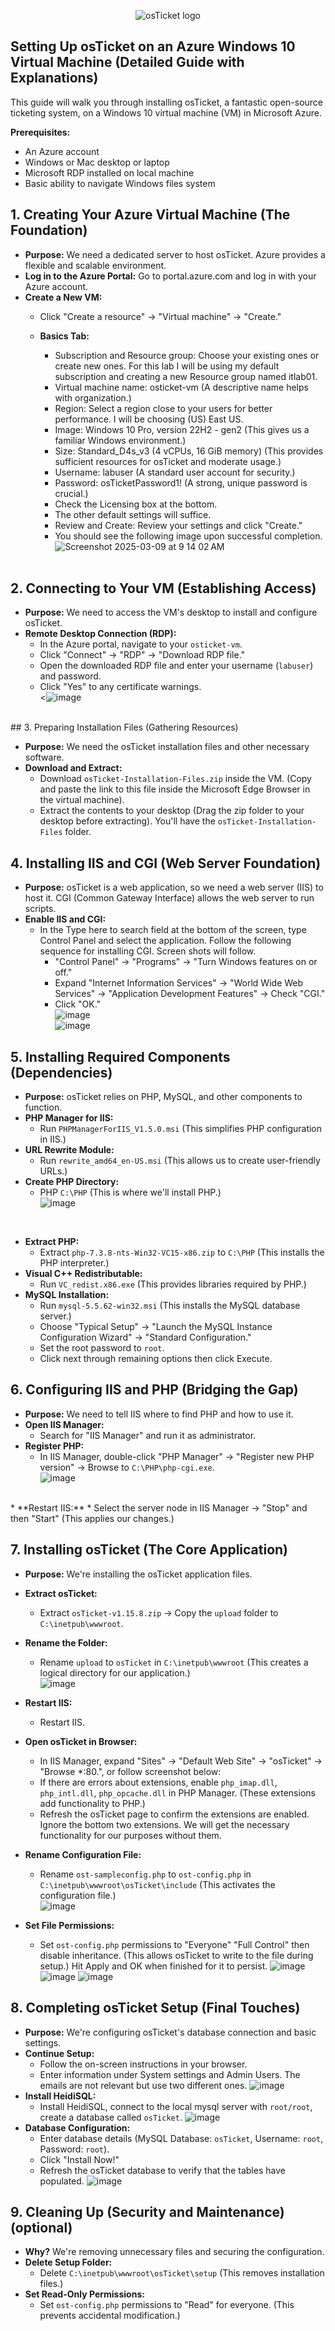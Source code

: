 <p align="center">
<img src="https://i.imgur.com/Clzj7Xs.png" alt="osTicket logo"/>
</p>

## Setting Up osTicket on an Azure Windows 10 Virtual Machine (Detailed Guide with Explanations)

This guide will walk you through installing osTicket, a fantastic open-source ticketing system, on a Windows 10 virtual machine (VM) in Microsoft Azure. 

**Prerequisites:**

* An Azure account
* Windows or Mac desktop or laptop
* Microsoft RDP installed on local machine
* Basic ability to navigate Windows files system

## 1. Creating Your Azure Virtual Machine (The Foundation)

* **Purpose:** We need a dedicated server to host osTicket. Azure provides a flexible and scalable environment.
* **Log in to the Azure Portal:** Go to portal.azure.com and log in with your Azure account.
* **Create a New VM:**
    * Click "Create a resource" -> "Virtual machine" -> "Create."
    * **Basics Tab:**
        * Subscription and Resource group: Choose your existing ones or create new ones. For this lab I will be using my default subscription and creating a new Resource group named itlab01.
        * Virtual machine name: osticket-vm (A descriptive name helps with organization.)
        * Region: Select a region close to your users for better performance. I will be choosing (US) East US.
        * Image: Windows 10 Pro, version 22H2 - gen2 (This gives us a familiar Windows environment.)
        * Size: Standard_D4s_v3 (4 vCPUs, 16 GiB memory) (This provides sufficient resources for osTicket and moderate usage.)
        * Username: labuser (A standard user account for security.)
        * Password: osTicketPassword1! (A strong, unique password is crucial.)
        * Check the Licensing box at the bottom.
        * The other default settings will suffice.
        * Review and Create: Review your settings and click "Create."
        * You should see the following image upon successful completion.<br>
 ![Screenshot 2025-03-09 at 9 14 02 AM](https://github.com/user-attachments/assets/0e54708e-4db8-4f73-bfdc-5f74df64a172)

        <br>

## 2. Connecting to Your VM (Establishing Access)

* **Purpose:** We need to access the VM's desktop to install and configure osTicket.
* **Remote Desktop Connection (RDP):**
    * In the Azure portal, navigate to your `osticket-vm`.
    * Click "Connect" -> "RDP" -> "Download RDP file."
    * Open the downloaded RDP file and enter your username (`labuser`) and password.
    * Click "Yes" to any certificate warnings.<br>
    <![image](https://github.com/user-attachments/assets/c0359ae5-510e-4461-9a54-4aef9523af98)

<br>    
## 3. Preparing Installation Files (Gathering Resources)

* **Purpose:** We need the osTicket installation files and other necessary software.
* **Download and Extract:**
    * Download `osTicket-Installation-Files.zip` inside the VM. (Copy and paste the link to this file inside the Microsoft Edge Browser in the virtual machine).
    * Extract the contents to your desktop (Drag the zip folder to your desktop before extracting). You'll have the `osTicket-Installation-Files` folder.

## 4. Installing IIS and CGI (Web Server Foundation)

* **Purpose:** osTicket is a web application, so we need a web server (IIS) to host it. CGI (Common Gateway Interface) allows the web server to run scripts.
* **Enable IIS and CGI:**
    * In the Type here to search field at the bottom of the screen, type Control Panel and select the application. Follow the following sequence for installing CGI. Screen shots will follow.
        * "Control Panel" -> "Programs" -> "Turn Windows features on or off."
        * Expand "Internet Information Services" -> "World Wide Web Services" -> "Application Development Features" -> Check "CGI."
        * Click "OK."<br>
      ![image](https://github.com/user-attachments/assets/0c7a477d-975e-4fca-9dee-0eed44a4caab)<br>
![image](https://github.com/user-attachments/assets/82830940-631d-4f62-b0cf-ea136703ac2c)<br>

## 5. Installing Required Components (Dependencies)

* **Purpose:** osTicket relies on PHP, MySQL, and other components to function.
* **PHP Manager for IIS:**
    * Run `PHPManagerForIIS_V1.5.0.msi` (This simplifies PHP configuration in IIS.)
* **URL Rewrite Module:**
    * Run `rewrite_amd64_en-US.msi` (This allows us to create user-friendly URLs.)
* **Create PHP Directory:**
    * PHP `C:\PHP` (This is where we'll install PHP.)<br>
    ![image](https://github.com/user-attachments/assets/bc5db114-9b44-4158-946f-773e03683c16)
<br>

* **Extract PHP:**
    * Extract `php-7.3.8-nts-Win32-VC15-x86.zip` to `C:\PHP` (This installs the PHP interpreter.)
* **Visual C++ Redistributable:**
    * Run `VC_redist.x86.exe` (This provides libraries required by PHP.)
* **MySQL Installation:**
    * Run `mysql-5.5.62-win32.msi` (This installs the MySQL database server.)
    * Choose "Typical Setup" -> "Launch the MySQL Instance Configuration Wizard" -> "Standard Configuration."
    * Set the root password to `root`.
    * Click next through remaining options then click Execute.

## 6. Configuring IIS and PHP (Bridging the Gap)

* **Purpose:** We need to tell IIS where to find PHP and how to use it.
* **Open IIS Manager:**
    * Search for "IIS Manager" and run it as administrator.
* **Register PHP:**
    * In IIS Manager, double-click "PHP Manager" -> "Register new PHP version" -> Browse to `C:\PHP\php-cgi.exe`.<br>
    ![image](https://github.com/user-attachments/assets/efb35536-835e-4e6f-8a63-2b4226d1c350)
<br>
* **Restart IIS:**
    * Select the server node in IIS Manager -> "Stop" and then "Start" (This applies our changes.)<br>


## 7. Installing osTicket (The Core Application)

* **Purpose:** We're installing the osTicket application files.
* **Extract osTicket:**
    * Extract `osTicket-v1.15.8.zip` -> Copy the `upload` folder to `C:\inetpub\wwwroot`.
* **Rename the Folder:**
    * Rename `upload` to `osTicket` in `C:\inetpub\wwwroot` (This creates a logical directory for our application.)<br>
    ![image](https://github.com/user-attachments/assets/c3a06be3-fd23-45a0-a8f8-553bb926ae9c)  

* **Restart IIS:**
    * Restart IIS.
* **Open osTicket in Browser:**
    * In IIS Manager, expand "Sites" -> "Default Web Site" -> "osTicket" -> "Browse *:80.", or follow screenshot below:
    * If there are errors about extensions, enable `php_imap.dll`, `php_intl.dll`, `php_opcache.dll` in PHP Manager. (These extensions add functionality to PHP.)
    * Refresh the osTicket page to confirm the extensions are enabled. Ignore the bottom two extensions. We will get the necessary functionality for our purposes without them.
* **Rename Configuration File:**
    * Rename `ost-sampleconfig.php` to `ost-config.php` in `C:\inetpub\wwwroot\osTicket\include` (This activates the configuration file.)<br>
   ![image](https://github.com/user-attachments/assets/ebf20466-4bfe-4281-9c9b-e35b3abc11e6)
  
* **Set File Permissions:**
    * Set `ost-config.php` permissions to "Everyone" "Full Control" then disable inheritance. (This allows osTicket to write to the file during setup.) Hit Apply and OK when finished for it to persist.
![image](https://github.com/user-attachments/assets/e6ba4d2e-38b4-4fed-bc0b-6d9f859f57bb)
![image](https://github.com/user-attachments/assets/b6af2a8f-f9ad-4822-8c7a-f25fbf53cdf9)
![image](https://github.com/user-attachments/assets/640a0808-8e08-4280-9d31-808f5b8d82c2)
## 8. Completing osTicket Setup (Final Touches)

* **Purpose:** We're configuring osTicket's database connection and basic settings.
* **Continue Setup:**
    * Follow the on-screen instructions in your browser.
    * Enter information under System settings and Admin Users. The emails are not relevant but use two different ones.
      ![image](https://github.com/user-attachments/assets/21863686-1936-46d6-88a3-0ae4d6e0af84)
* **Install HeidiSQL:**
    * Install HeidiSQL, connect to the local mysql server with `root/root`, create a database called `osTicket`.
      ![image](https://github.com/user-attachments/assets/895b9b88-89bd-46f5-a12b-569f2e682d14)
* **Database Configuration:**
    * Enter database details (MySQL Database: `osTicket`, Username: `root`, Password: `root`).
    * Click "Install Now!"
    * Refresh the osTicket database to verify that the tables have populated.
![image](https://github.com/user-attachments/assets/ef16e058-c9f4-4112-a73c-c266f10b909c)
## 9. Cleaning Up (Security and Maintenance) (optional)

* **Why?** We're removing unnecessary files and securing the configuration.
* **Delete Setup Folder:**
    * Delete `C:\inetpub\wwwroot\osTicket\setup` (This removes installation files.)
* **Set Read-Only Permissions:**
    * Set `ost-config.php` permissions to "Read" for everyone. (This prevents accidental modification.)
